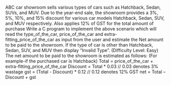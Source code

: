 ABC car showroom sells various types of cars such as Hatchback, Sedan,
SUVs, and MUV. Due to the year-end sale, the showroom provides a 3%, 5%,
10%, and 15% discount for various car models Hatchback, Sedan, SUV, and
MUV respectively. Also applies 12% of GST for the total amount of purchase
Write a C program to implement the above scenario which will read the
type_of_the_car, price_of_the_car and extra-fitting_price_of_the_car as input
from the user and estimate the Net amount to be paid to the showroom. If the
type of car is other than Hatchback, Sedan, SUV, and MUV then display
“Invalid Type”. (Difficulty Level: Easy)
The net amount to be paid to the showroom is estimated as follows:
(For example-if the purchased car is Hatchback)
Total = price_of_the_car + extra-fitting_price_of_the_car
Discount = Total * 0.03 // 0.03 denotes 3%
wastage
gst = (Total - Discount) * 0.12 // 0.12 denotes
12% GST
net = Total – Discount + gst
